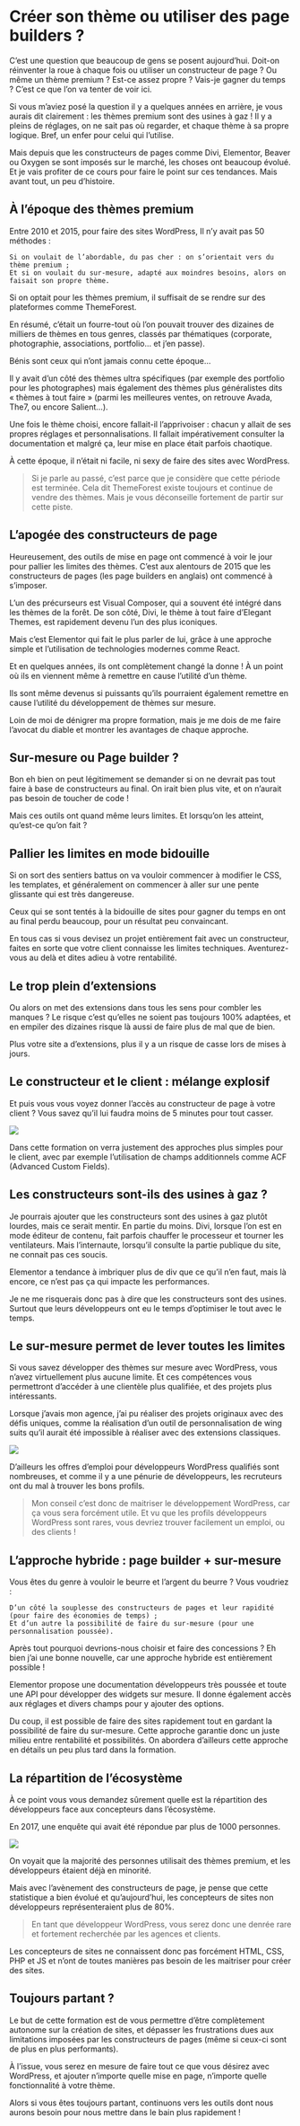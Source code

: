 # Créer son thème ou utiliser des page builders ?

C’est une question que beaucoup de gens se posent aujourd’hui. Doit-on réinventer la roue à chaque fois ou utiliser un constructeur de page ? Ou même un thème premium ? Est-ce assez propre ? Vais-je gagner du temps ? C’est ce que l’on va tenter de voir ici.

Si vous m’aviez posé la question il y a quelques années en arrière, je vous aurais dit clairement : les thèmes premium sont des usines à gaz ! Il y a pleins de réglages, on ne sait pas où regarder, et chaque thème à sa propre logique. Bref, un enfer pour celui qui l’utilise.

Mais depuis que les constructeurs de pages comme Divi, Elementor, Beaver ou Oxygen se sont imposés sur le marché, les choses ont beaucoup évolué. Et je vais profiter de ce cours pour faire le point sur ces tendances. Mais avant tout, un peu d’histoire.

## À l’époque des thèmes premium

Entre 2010 et 2015, pour faire des sites WordPress, Il n’y avait pas 50 méthodes :

    Si on voulait de l’abordable, du pas cher : on s’orientait vers du thème premium ;
    Et si on voulait du sur-mesure, adapté aux moindres besoins, alors on faisait son propre thème.

Si on optait pour les thèmes premium, il suffisait de se rendre sur des plateformes comme ThemeForest.

En résumé, c’était un fourre-tout où l’on pouvait trouver des dizaines de milliers de thèmes en tous genres, classés par thématiques (corporate, photographie, associations, portfolio… et j’en passe).

Bénis sont ceux qui n’ont jamais connu cette époque…

Il y avait d’un côté des thèmes ultra spécifiques (par exemple des portfolio pour les photographes) mais également des thèmes plus généralistes dits « thèmes à tout faire » (parmi les meilleures ventes, on retrouve Avada, The7, ou encore Salient…).

Une fois le thème choisi, encore fallait-il l’apprivoiser : chacun y allait de ses propres réglages et personnalisations. Il fallait impérativement consulter la documentation et malgré ça, leur mise en place était parfois chaotique.

À cette époque, il n’était ni facile, ni sexy de faire des sites avec WordPress.

> Si je parle au passé, c’est parce que je considère que cette période est terminée. Cela dit ThemeForest existe toujours et continue de vendre des thèmes. Mais je vous déconseille fortement de partir sur cette piste.

## L’apogée des constructeurs de page

Heureusement, des outils de mise en page ont commencé à voir le jour pour pallier les limites des thèmes. C’est aux alentours de 2015 que les constructeurs de pages (les page builders en anglais) ont commencé à s’imposer.

L’un des précurseurs est Visual Composer, qui a souvent été intégré dans les thèmes de la forêt. De son côté, Divi, le thème à tout faire d’Elegant Themes, est rapidement devenu l’un des plus iconiques.

Mais c’est Elementor qui fait le plus parler de lui, grâce à une approche simple et l’utilisation de technologies modernes comme React.

Et en quelques années, ils ont complètement changé la donne ! À un point où ils en viennent même à remettre en cause l’utilité d’un thème.

Ils sont même devenus si puissants qu’ils pourraient également remettre en cause l’utilité du développement de thèmes sur mesure.

Loin de moi de dénigrer ma propre formation, mais je me dois de me faire l’avocat du diable et montrer les avantages de chaque approche.

## Sur-mesure ou Page builder ?

Bon eh bien on peut légitimement se demander si on ne devrait pas tout faire à base de constructeurs au final. On irait bien plus vite, et on n’aurait pas besoin de toucher de code !

Mais ces outils ont quand même leurs limites. Et lorsqu’on les atteint, qu’est-ce qu’on fait ?

## Pallier les limites en mode bidouille

Si on sort des sentiers battus on va vouloir commencer à modifier le CSS, les templates, et généralement on commencer à aller sur une pente glissante qui est très dangereuse.

Ceux qui se sont tentés à la bidouille de sites pour gagner du temps en ont au final perdu beaucoup, pour un résultat peu convaincant.

En tous cas si vous devisez un projet entièrement fait avec un constructeur, faites en sorte que votre client connaisse les limites techniques. Aventurez-vous au delà et dites adieu à votre rentabilité.

## Le trop plein d’extensions

Ou alors on met des extensions dans tous les sens pour combler les manques ? Le risque c’est qu’elles ne soient pas toujours 100% adaptées, et en empiler des dizaines risque là aussi de faire plus de mal que de bien.

Plus votre site a d’extensions, plus il y a un risque de casse lors de mises à jours.

## Le constructeur et le client : mélange explosif

Et puis vous vous voyez donner l’accès au constructeur de page à votre client ? Vous savez qu’il lui faudra moins de 5 minutes pour tout casser.

![](https://capitainewp.io/wp-content/uploads/2017/05/grand-pouvoir.gif)

Dans cette formation on verra justement des approches plus simples pour le client, avec par exemple l’utilisation de champs additionnels comme ACF (Advanced Custom Fields).

## Les constructeurs sont-ils des usines à gaz ?

Je pourrais ajouter que les constructeurs sont des usines à gaz plutôt lourdes, mais ce serait mentir. En partie du moins. Divi, lorsque l’on est en mode éditeur de contenu, fait parfois chauffer le processeur et tourner les ventilateurs. Mais l’internaute, lorsqu’il consulte la partie publique du site, ne connait pas ces soucis.

Elementor a tendance à imbriquer plus de div que ce qu’il n’en faut, mais là encore, ce n’est pas ça qui impacte les performances.

Je ne me risquerais donc pas à dire que les constructeurs sont des usines. Surtout que leurs développeurs ont eu le temps d’optimiser le tout avec le temps.

## Le sur-mesure permet de lever toutes les limites

Si vous savez développer des thèmes sur mesure avec WordPress, vous n’avez virtuellement plus aucune limite. Et ces compétences vous permettront d’accéder à une clientèle plus qualifiée, et des projets plus intéressants.

Lorsque j’avais mon agence, j’ai pu réaliser des projets originaux avec des défis uniques, comme la réalisation d’un outil de personnalisation de wing suits qu’il aurait été impossible à réaliser avec des extensions classiques.

![](https://capitainewp.io/wp-content/uploads/2017/05/wingsuit-1600x804.jpg)

D’ailleurs les offres d’emploi pour développeurs WordPress qualifiés sont nombreuses, et comme il y a une pénurie de développeurs, les recruteurs ont du mal à trouver les bons profils.

> Mon conseil c’est donc de maitriser le développement WordPress, car ça vous sera forcément utile. Et vu que les profils développeurs WordPress sont rares, vous devriez trouver facilement un emploi, ou des clients !

## L’approche hybride : page builder + sur-mesure

Vous êtes du genre à vouloir le beurre et l’argent du beurre ? Vous voudriez :

    D’un côté la souplesse des constructeurs de pages et leur rapidité (pour faire des économies de temps) ;
    Et d’un autre la possibilité de faire du sur-mesure (pour une personnalisation poussée).

Après tout pourquoi devrions-nous choisir et faire des concessions ? Eh bien j’ai une bonne nouvelle, car une approche hybride est entièrement possible !

Elementor propose une documentation développeurs très poussée et toute une API pour développer des widgets sur mesure. Il donne également accès aux réglages et divers champs pour y ajouter des options.

Du coup, il est possible de faire des sites rapidement tout en gardant la possibilité de faire du sur-mesure. Cette approche garantie donc un juste milieu entre rentabilité et possibilités. On abordera d’ailleurs cette approche en détails un peu plus tard dans la formation.

## La répartition de l’écosystème

À ce point vous vous demandez sûrement quelle est la répartition des développeurs face aux concepteurs dans l’écosystème.

En 2017, une enquête qui avait été répondue par plus de 1000 personnes.

![](https://capitainewp.io/wp-content/uploads/2017/05/repartition-developpeurs.png)

On voyait que la majorité des personnes utilisait des thèmes premium, et les développeurs étaient déjà en minorité.

Mais avec l’avènement des constructeurs de page, je pense que cette statistique a bien évolué et qu’aujourd’hui, les concepteurs de sites non développeurs représenteraient plus de 80%.

> En tant que développeur WordPress, vous serez donc une denrée rare et fortement recherchée par les agences et clients.

Les concepteurs de sites ne connaissent donc pas forcément HTML, CSS, PHP et JS et n’ont de toutes manières pas besoin de les maitriser pour créer des sites.

## Toujours partant ?

Le but de cette formation est de vous permettre d’être complètement autonome sur la création de sites, et dépasser les frustrations dues aux limitations imposées par les constructeurs de pages (même si ceux-ci sont de plus en plus performants).

À l’issue, vous serez en mesure de faire tout ce que vous désirez avec WordPress, et ajouter n’importe quelle mise en page, n’importe quelle fonctionnalité à votre thème.

Alors si vous êtes toujours partant, continuons vers les outils dont nous aurons besoin pour nous mettre dans le bain plus rapidement !
